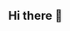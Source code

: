 ## Hi there 👋

<!--
**hager226/hager226** is a ✨ _special_ ✨ repository because its `README.md` (this file) appears on your GitHub profile.

Here are some ideas to get you started:

- Front-End Developer passionate about building clean and responsive UIs.  
- Currently learning React.js
- Love turning ideas into functional web experiences.  
-->
